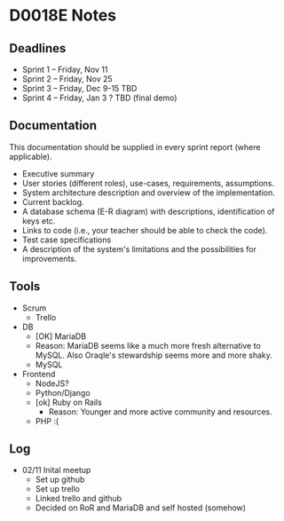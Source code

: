 # D0018E Notes #############

## Deadlines ###############

  * Sprint 1 – Friday, Nov 11
  * Sprint 2 – Friday, Nov 25
  * Sprint 3 – Friday, Dec 9-15 TBD
  * Sprint 4 – Friday, Jan 3 ? TBD (final demo)


## Documentation ###########

This documentation should be supplied in every sprint report (where applicable).

  * Executive summary
  * User stories (different roles), use-cases, requirements, assumptions.
  * System architecture description and overview of the implementation.
  * Current backlog.
  * A database schema (E-R diagram) with descriptions, identification of keys etc.
  * Links to code (i.e., your teacher should be able to check the code).
  * Test case specifications
  * A description of the system's limitations and the possibilities for improvements.


## Tools ###################

  * Scrum
    - Trello
  * DB
    - [OK] MariaDB 
     - Reason: MariaDB seems like a much more fresh alternative to MySQL. Also Oraqle's stewardship seems more and more shaky.
    - MySQL
  * Frontend
    - NodeJS?
    - Python/Django
    - [ok] Ruby on Rails
      - Reason: Younger and more active community and resources.
    - PHP :(
  

## Log #####################

  * 02/11 Inital meetup
    - Set up github
    - Set up trello
    - Linked trello and github
    - Decided on RoR and MariaDB and self hosted (somehow)

